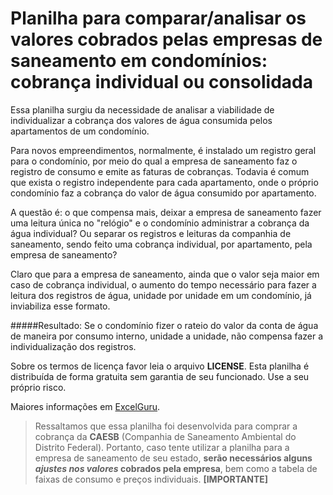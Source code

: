 # Planilha para comparar/analisar os valores cobrados pelas empresas de saneamento em condomínios: cobrança individual ou consolidada

Essa planilha surgiu da necessidade de analisar a viabilidade de individualizar a cobrança dos valores de água consumida pelos apartamentos de um condomínio.

Para novos empreendimentos, normalmente, é instalado um registro geral para o condomínio, por meio do qual a empresa de saneamento faz o registro de consumo e emite as faturas de cobranças. Todavia é comum que exista o registro independente para cada apartamento, onde o próprio condomínio faz a cobrança do valor de água consumido por apartamento.

A questão é: o que compensa mais, deixar a empresa de saneamento fazer uma leitura única no "relógio" e o condomínio administrar a cobrança da água individual? Ou separar os registros e leituras da companhia de saneamento, sendo feito uma cobrança individual, por apartamento, pela empresa de saneamento?

Claro que para a empresa de saneamento, ainda que o valor seja maior em caso de cobrança individual, o aumento do tempo necessário para fazer a leitura dos registros de água, unidade por unidade em um condomínio, já inviabiliza esse formato.

#####Resultado: Se o condomínio fizer o rateio do valor da conta de água de maneira por consumo interno, unidade a unidade, não compensa fazer a individualização dos registros.

Sobre os termos de licença favor leia o arquivo __LICENSE__. Esta planilha é distribuída de forma gratuita sem garantia de seu funcionado. Use a seu próprio risco.

Maiores informações em [ExcelGuru](http://www.excelguru.com.br).

>Ressaltamos que essa planilha foi desenvolvida para comprar a cobrança da __CAESB__ (Companhia de Saneamento Ambiental do Distrito Federal). Portanto, caso tente utilizar a planilha para a empresa de saneamento de seu estado, **serão necessários alguns _ajustes nos valores_ cobrados pela empresa**, bem como a tabela de faixas de consumo e preços individuais. **[IMPORTANTE]**

